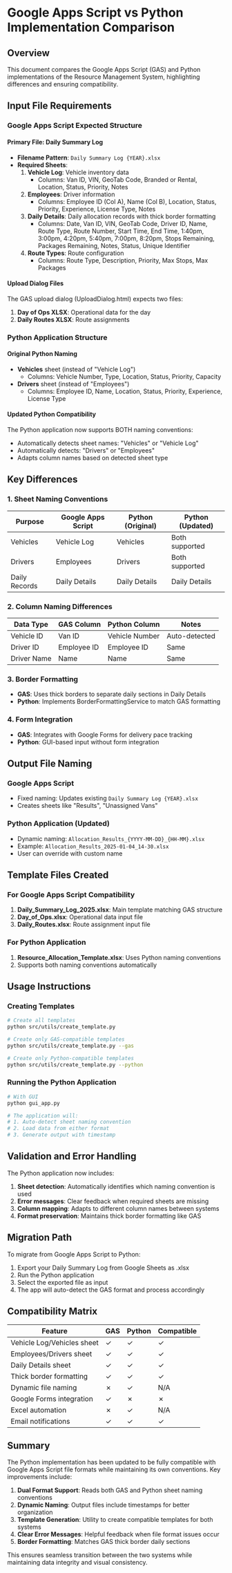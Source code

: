 # Google Apps Script vs Python Implementation Comparison

## Overview
This document compares the Google Apps Script (GAS) and Python implementations of the Resource Management System, highlighting differences and ensuring compatibility.

## Input File Requirements

### Google Apps Script Expected Structure

#### Primary File: Daily Summary Log
- **Filename Pattern**: `Daily Summary Log {YEAR}.xlsx`
- **Required Sheets**:
  1. **Vehicle Log**: Vehicle inventory data
     - Columns: Van ID, VIN, GeoTab Code, Branded or Rental, Location, Status, Priority, Notes
  2. **Employees**: Driver information
     - Columns: Employee ID (Col A), Name (Col B), Location, Status, Priority, Experience, License Type, Notes
  3. **Daily Details**: Daily allocation records with thick border formatting
     - Columns: Date, Van ID, VIN, GeoTab Code, Driver ID, Name, Route Type, Route Number, Start Time, End Time,
       1:40pm, 3:00pm, 4:20pm, 5:40pm, 7:00pm, 8:20pm, Stops Remaining, Packages Remaining, Notes, Status, Unique Identifier
  4. **Route Types**: Route configuration
     - Columns: Route Type, Description, Priority, Max Stops, Max Packages

#### Upload Dialog Files
The GAS upload dialog (UploadDialog.html) expects two files:
1. **Day of Ops XLSX**: Operational data for the day
2. **Daily Routes XLSX**: Route assignments

### Python Application Structure

#### Original Python Naming
- **Vehicles** sheet (instead of "Vehicle Log")
  - Columns: Vehicle Number, Type, Location, Status, Priority, Capacity
- **Drivers** sheet (instead of "Employees")
  - Columns: Employee ID, Name, Location, Status, Priority, Experience, License Type

#### Updated Python Compatibility
The Python application now supports BOTH naming conventions:
- Automatically detects sheet names: "Vehicles" or "Vehicle Log"
- Automatically detects: "Drivers" or "Employees"
- Adapts column names based on detected sheet type

## Key Differences

### 1. Sheet Naming Conventions
| Purpose | Google Apps Script | Python (Original) | Python (Updated) |
|---------|-------------------|-------------------|------------------|
| Vehicles | Vehicle Log | Vehicles | Both supported |
| Drivers | Employees | Drivers | Both supported |
| Daily Records | Daily Details | Daily Details | Daily Details |

### 2. Column Naming Differences
| Data Type | GAS Column | Python Column | Notes |
|-----------|------------|---------------|-------|
| Vehicle ID | Van ID | Vehicle Number | Auto-detected |
| Driver ID | Employee ID | Employee ID | Same |
| Driver Name | Name | Name | Same |

### 3. Border Formatting
- **GAS**: Uses thick borders to separate daily sections in Daily Details
- **Python**: Implements BorderFormattingService to match GAS formatting

### 4. Form Integration
- **GAS**: Integrates with Google Forms for delivery pace tracking
- **Python**: GUI-based input without form integration

## Output File Naming

### Google Apps Script
- Fixed naming: Updates existing `Daily Summary Log {YEAR}.xlsx`
- Creates sheets like "Results", "Unassigned Vans"

### Python Application (Updated)
- Dynamic naming: `Allocation_Results_{YYYY-MM-DD}_{HH-MM}.xlsx`
- Example: `Allocation_Results_2025-01-04_14-30.xlsx`
- User can override with custom name

## Template Files Created

### For Google Apps Script Compatibility
1. **Daily_Summary_Log_2025.xlsx**: Main template matching GAS structure
2. **Day_of_Ops.xlsx**: Operational data input file
3. **Daily_Routes.xlsx**: Route assignment input file

### For Python Application
1. **Resource_Allocation_Template.xlsx**: Uses Python naming conventions
2. Supports both naming conventions automatically

## Usage Instructions

### Creating Templates
```bash
# Create all templates
python src/utils/create_template.py

# Create only GAS-compatible templates
python src/utils/create_template.py --gas

# Create only Python-compatible templates
python src/utils/create_template.py --python
```

### Running the Python Application
```bash
# With GUI
python gui_app.py

# The application will:
# 1. Auto-detect sheet naming convention
# 2. Load data from either format
# 3. Generate output with timestamp
```

## Validation and Error Handling

The Python application now includes:
1. **Sheet detection**: Automatically identifies which naming convention is used
2. **Error messages**: Clear feedback when required sheets are missing
3. **Column mapping**: Adapts to different column names between systems
4. **Format preservation**: Maintains thick border formatting like GAS

## Migration Path

To migrate from Google Apps Script to Python:
1. Export your Daily Summary Log from Google Sheets as .xlsx
2. Run the Python application
3. Select the exported file as input
4. The app will auto-detect the GAS format and process accordingly

## Compatibility Matrix

| Feature | GAS | Python | Compatible |
|---------|-----|--------|------------|
| Vehicle Log/Vehicles sheet | ✓ | ✓ | ✓ |
| Employees/Drivers sheet | ✓ | ✓ | ✓ |
| Daily Details sheet | ✓ | ✓ | ✓ |
| Thick border formatting | ✓ | ✓ | ✓ |
| Dynamic file naming | ✗ | ✓ | N/A |
| Google Forms integration | ✓ | ✗ | ✗ |
| Excel automation | ✗ | ✓ | N/A |
| Email notifications | ✓ | ✓ | ✓ |

## Summary

The Python implementation has been updated to be fully compatible with Google Apps Script file formats while maintaining its own conventions. Key improvements include:

1. **Dual Format Support**: Reads both GAS and Python sheet naming conventions
2. **Dynamic Naming**: Output files include timestamps for better organization
3. **Template Generation**: Utility to create compatible templates for both systems
4. **Clear Error Messages**: Helpful feedback when file format issues occur
5. **Border Formatting**: Matches GAS thick border daily sections

This ensures seamless transition between the two systems while maintaining data integrity and visual consistency.
